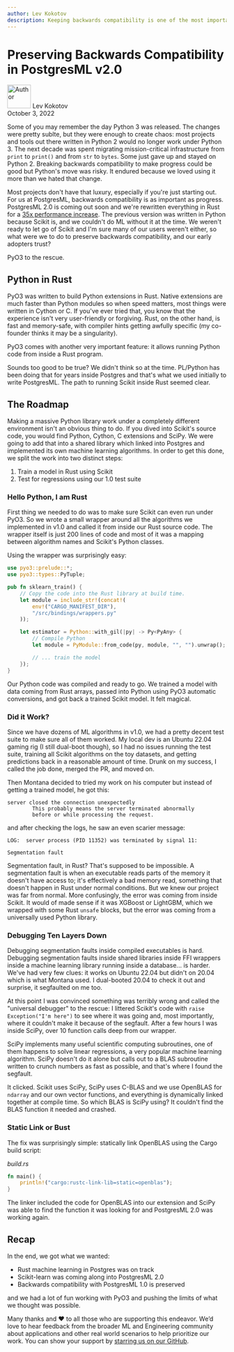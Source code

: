 ```yaml
---
author: Lev Kokotov
description: Keeping backwards compatibility is one of the most important tenants of any system.
---
```



# Preserving Backwards Compatibility in PostgresML v2.0

<p class="author">
  <img width="54px" height="54px" src="/images/team/lev.jpg" alt="Author" />
  Lev Kokotov<br/>
  October 3, 2022
</p>


Some of you may remember the day Python 3 was released. The changes were pretty sublte, but they were enough to create chaos: most projects and tools out there written in Python 2 would no longer work under Python 3. The next decade was spent migrating mission-critical infrastructure from `print` to `print()` and from `str` to `bytes`. Some just gave up and stayed on Python 2. Breaking backwards compatibility to make progress could be good but Python's move was risky. It endured because we loved using it more than we hated that change.

Most projects don't have that luxury, especially if you're just starting out. For us at PostgresML, backwards compatibility is as important as progress. PostgresML 2.0 is coming out soon and we're rewritten everything in Rust for a [35x performance increase](/blog/postgresml-is-moving-to-rust-for-our-2.0-release/). The previous version was written in Python because Scikit is, and we couldn't do ML without it at the time. We weren't ready to let go of Scikit and I'm sure many of our users weren't either, so what were we to do to preserve backwards compatibility, and our early adopters trust?

PyO3 to the rescue.

## Python in Rust

PyO3 was written to build Python extensions in Rust. Native extensions are much faster than Python modules so when speed matters, most things were written in Cython or C. If you've ever tried that, you know that the experience isn't very user-friendly or forgiving. Rust, on the other hand, is fast and memory-safe, with compiler hints getting awfully specific (my co-founder thinks it may be a singularity).

PyO3 comes with another very important feature: it allows running Python code from inside a Rust program.

Sounds too good to be true? We didn't think so at the time. PL/Python has been doing that for years inside Postgres and that's what we used initially to write PostgresML. The path to running Scikit inside Rust seemed clear.


## The Roadmap

Making a massive Python library work under a completely different environment isn't an obvious thing to do. If you dived into Scikit's source code, you would find Python, Cython, C extensions and SciPy. We were going to add that into a shared library which linked into Postgres and implemented its own machine learning algorithms. In order to get this done, we split the work into two distinct steps:

1. Train a model in Rust using Scikit
2. Test for regressions using our 1.0 test suite

### Hello Python, I am Rust

First thing we needed to do was to make sure Scikit can even run under PyO3. So we wrote a small wrapper around all the algorithms we implemented in v1.0 and called it from inside our Rust source code. The wrapper itself is just 200 lines of code and most of it was a mapping between algorithm names and Scikit's Python classes.

Using the wrapper was surprisingly easy:

```rust
use pyo3::prelude::*;
use pyo3::types::PyTuple;

pub fn sklearn_train() {
	// Copy the code into the Rust library at build time.
	let module = include_str!(concat!(
	    env!("CARGO_MANIFEST_DIR"),
	    "/src/bindings/wrappers.py"
	));

	let estimator = Python::with_gil(|py| -> Py<PyAny> {
		// Compile Python
		let module = PyModule::from_code(py, module, "", "").unwrap();

        // ... train the model
	});
}
```

Our Python code was compiled and ready to go. We trained a model with data coming from Rust arrays, passed into Python using PyO3 automatic conversions, and got back a trained Scikit model. It felt magical.

### Did it Work?

Since we have dozens of ML algorithms in v1.0, we had a pretty decent test suite to make sure all of them worked. My local dev is an Ubuntu 22.04 gaming rig (I still dual-boot though), so I had no issues running the test suite, training all Scikit algorithms on the toy datasets, and getting predictions back in a reasonable amount of time. Drunk on my success, I called the job done, merged the PR, and moved on.

Then Montana decided to tried my work on his computer but instead of getting a trained model, he got this:

```
server closed the connection unexpectedly
        This probably means the server terminated abnormally
        before or while processing the request.
```

and after checking the logs, he saw an even scarier message:

```
LOG:  server process (PID 11352) was terminated by signal 11:

Segmentation fault
```

Segmentation fault, in Rust? That's supposed to be impossible. A segmentation fault is when an executable reads parts of the memory it doesn't have access to; it's effectively a bad memory read, something that doesn't happen in Rust under normal conditions. But we knew our project was far from normal. More confusingly, the error was coming from inside Scikit. It would of made sense if it was XGBoost or LightGBM, which we wrapped with some Rust `unsafe` blocks, but the error was coming from a universally used Python library.

### Debugging Ten Layers Down

Debugging segmentation faults inside compiled executables is hard. Debugging segmentation faults inside shared libraries inside FFI wrappers inside a machine learning library running inside a database... is harder. We've had very few clues: it works on Ubuntu 22.04 but didn't on 20.04 which is what Montana used. I dual-booted 20.04 to check it out and surprise, it segfaulted on me too.

At this point I was convinced something was terribly wrong and called the "universal debugger" to the rescue: I littered Scikit's code with  `raise Exception("I'm here")` to see where it was going and, most importantly, where it couldn't make it because of the segfault. After a few hours I was inside SciPy, over 10 function calls deep from our wrapper.

SciPy implements many useful scientific computing subroutines, one of them happens to solve linear regressions, a very popular machine learning algorithm. SciPy doesn't do it alone but calls out to a BLAS subroutine written to crunch numbers as fast as possible, and that's where I found the segfault.

It clicked. Scikit uses SciPy, SciPy uses C-BLAS and we use OpenBLAS for `ndarray` and our own vector functions, and everything is dynamically linked together at compile time. So which BLAS is SciPy using? It couldn't find the BLAS function it needed and crashed.

### Static Link or Bust

The fix was surprisingly simple: statically link OpenBLAS using the Cargo build script:

_build.rs_
```rust
fn main() {
    println!("cargo:rustc-link-lib=static=openblas");
}
```

The linker included the code for OpenBLAS into our extension and SciPy was able to find the function it was looking for and PostgresML 2.0 was working again.


## Recap

In the end, we got what we wanted:

- Rust machine learning in Postgres was on track
- Scikit-learn was coming along into PostgresML 2.0
- Backwards compatibility with PostgresML 1.0 is preserved

and we had a lot of fun working with PyO3 and pushing the limits of what we thought was possible.

Many thanks and ❤️ to all those who are supporting this endeavor. We’d love to hear feedback from the broader ML and Engineering community about applications and other real world scenarios to help prioritize our work. You can show your support by [starring us on our GitHub](https://github.com/postgresml/postgresml).
